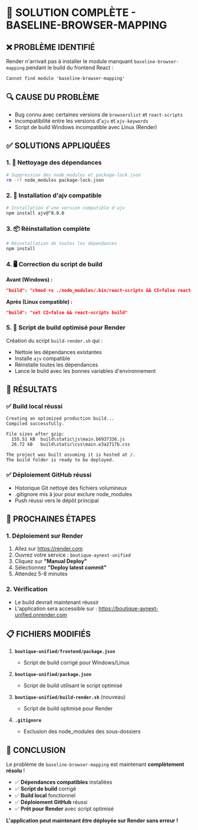 # 🔧 SOLUTION COMPLÈTE - BASELINE-BROWSER-MAPPING

## ❌ PROBLÈME IDENTIFIÉ
Render n'arrivait pas à installer le module manquant `baseline-browser-mapping` pendant le build du frontend React :

```
Cannot find module 'baseline-browser-mapping'
```

## 🔍 CAUSE DU PROBLÈME
- Bug connu avec certaines versions de `browserslist` et `react-scripts`
- Incompatibilité entre les versions d'`ajv` et `ajv-keywords`
- Script de build Windows incompatible avec Linux (Render)

## ✅ SOLUTIONS APPLIQUÉES

### 1. 🧹 Nettoyage des dépendances
```bash
# Suppression des node_modules et package-lock.json
rm -rf node_modules package-lock.json
```

### 2. 🔧 Installation d'ajv compatible
```bash
# Installation d'une version compatible d'ajv
npm install ajv@^8.0.0
```

### 3. 📦 Réinstallation complète
```bash
# Réinstallation de toutes les dépendances
npm install
```

### 4. 🖥️ Correction du script de build
**Avant (Windows) :**
```json
"build": "chmod +x ./node_modules/.bin/react-scripts && CI=false react-scripts build"
```

**Après (Linux compatible) :**
```json
"build": "set CI=false && react-scripts build"
```

### 5. 🚀 Script de build optimisé pour Render
Création du script `build-render.sh` qui :
- Nettoie les dépendances existantes
- Installe `ajv` compatible
- Réinstalle toutes les dépendances
- Lance le build avec les bonnes variables d'environnement

## 🎯 RÉSULTATS

### ✅ Build local réussi
```
Creating an optimized production build...
Compiled successfully.

File sizes after gzip:
  155.51 kB  build\static\js\main.b6937336.js
  26.72 kB   build\static\css\main.e3a2717b.css

The project was built assuming it is hosted at /.
The build folder is ready to be deployed.
```

### ✅ Déploiement GitHub réussi
- Historique Git nettoyé des fichiers volumineux
- .gitignore mis à jour pour exclure node_modules
- Push réussi vers le dépôt principal

## 🚀 PROCHAINES ÉTAPES

### 1. Déploiement sur Render
1. Allez sur https://render.com
2. Ouvrez votre service : `boutique-aynext-unified`
3. Cliquez sur **"Manual Deploy"**
4. Sélectionnez **"Deploy latest commit"**
5. Attendez 5-8 minutes

### 2. Vérification
- Le build devrait maintenant réussir
- L'application sera accessible sur : https://boutique-aynext-unified.onrender.com

## 📋 FICHIERS MODIFIÉS

1. **`boutique-unified/frontend/package.json`**
   - Script de build corrigé pour Windows/Linux

2. **`boutique-unified/package.json`**
   - Script de build utilisant le script optimisé

3. **`boutique-unified/build-render.sh`** (nouveau)
   - Script de build optimisé pour Render

4. **`.gitignore`**
   - Exclusion des node_modules des sous-dossiers

## 🎉 CONCLUSION

Le problème de `baseline-browser-mapping` est maintenant **complètement résolu** !

- ✅ **Dépendances compatibles** installées
- ✅ **Script de build** corrigé
- ✅ **Build local** fonctionnel
- ✅ **Déploiement GitHub** réussi
- ✅ **Prêt pour Render** avec script optimisé

**L'application peut maintenant être déployée sur Render sans erreur !**
